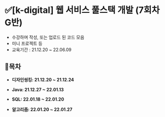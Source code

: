 # ✅[k-digital] 웹 서비스 풀스택 개발 (7회차 G반)

- 수강하며 작성, 또는 업로드 된 코드 모음
- 미니 프로젝트 등
- 교육기간 : 21.12.20 ~ 22.06.09

## 📃목차


- <strong>디자인씽킹: 21.12.20 ~ 21.12.24</strong>

- <strong>Java: 21.12.27 ~ 22.01.13</strong>

- <strong>SQL: 22.01.18 ~ 22.01.20</strong>

- <strong>알고리즘: 22.01.20 ~ 22.01.27</strong>

